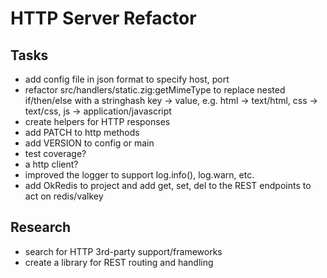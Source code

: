 # HTTP Server Refactor

## Tasks

* add config file in json format to specify host, port
* refactor src/handlers/static.zig:getMimeType to replace nested if/then/else with a stringhash key -> value, e.g. html -> text/html, css -> text/css, js -> application/javascript
* create helpers for HTTP responses
* add PATCH to http methods
* add VERSION to config or main
* test coverage?
* a http client?
* improved the logger to support log.info(), log.warn, etc.
* add OkRedis to project and add get, set, del to the REST endpoints to act on redis/valkey

## Research

* search for HTTP 3rd-party support/frameworks
* create a library for REST routing and handling


